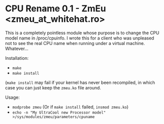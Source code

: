 CPU Rename 0.1 - ZmEu <zmeu_at_whitehat.ro>
===========

This is a completely pointless module whose purpose is to change the CPU model name
in /proc/cpuinfo. I wrote this for a client who was unpleased not to see the real CPU
name when running under a virtual machine. Whatever...

Installation:

- `make`
- `make install`

(`make install` may fail if your kernel has never been recompiled, in which case you can just keep
the `zmeu.ko` file around.

Usage:

- `modprobe zmeu` (Or if `make install` failed, `insmod zmeu.ko`)
- `echo -n "My UltraCool new Processor model" >/sys/modules/zmeu/parameters/cpuname`
